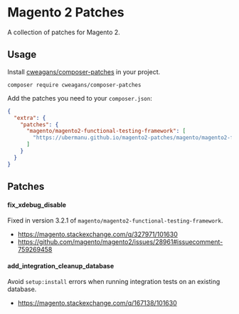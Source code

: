 # Magento 2 Patches

A collection of patches for Magento 2.

## Usage

Install [cweagans/composer-patches](https://github.com/cweagans/composer-patches) in your project.

    composer require cweagans/composer-patches

Add the patches you need to your `composer.json`:

```json
{
  "extra": {
    "patches": {
      "magento/magento2-functional-testing-framework": [
        "https://ubermanu.github.io/magento2-patches/magento/magento2-functional-testing-framework/fix_xdebug_disable.patch"
      ]
    }
  }
}
```

## Patches

#### fix_xdebug_disable

Fixed in version 3.2.1 of `magento/magento2-functional-testing-framework`.

- https://magento.stackexchange.com/q/327971/101630
- https://github.com/magento/magento2/issues/28961#issuecomment-759269458

#### add_integration_cleanup_database

Avoid `setup:install` errors when running integration tests on an existing database.

- https://magento.stackexchange.com/q/167138/101630
